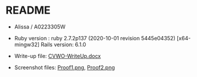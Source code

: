 # README

* Alissa / A0223305W

* Ruby version : ruby 2.7.2p137 (2020-10-01 revision 5445e04352) [x64-mingw32]
  Rails version: 6.1.0
  
* Write-up file: [CVWO-WriteUp.docx](https://github.com/alissayarmantho/todo-list-backend/blob/master/CVWO-WriteUp.docx)
* Screenshot files: [Proof1.png](https://github.com/alissayarmantho/todo-list-backend/blob/master/Proof1.png), [Proof2.png](https://github.com/alissayarmantho/todo-list-backend/blob/master/Proof2.png)
